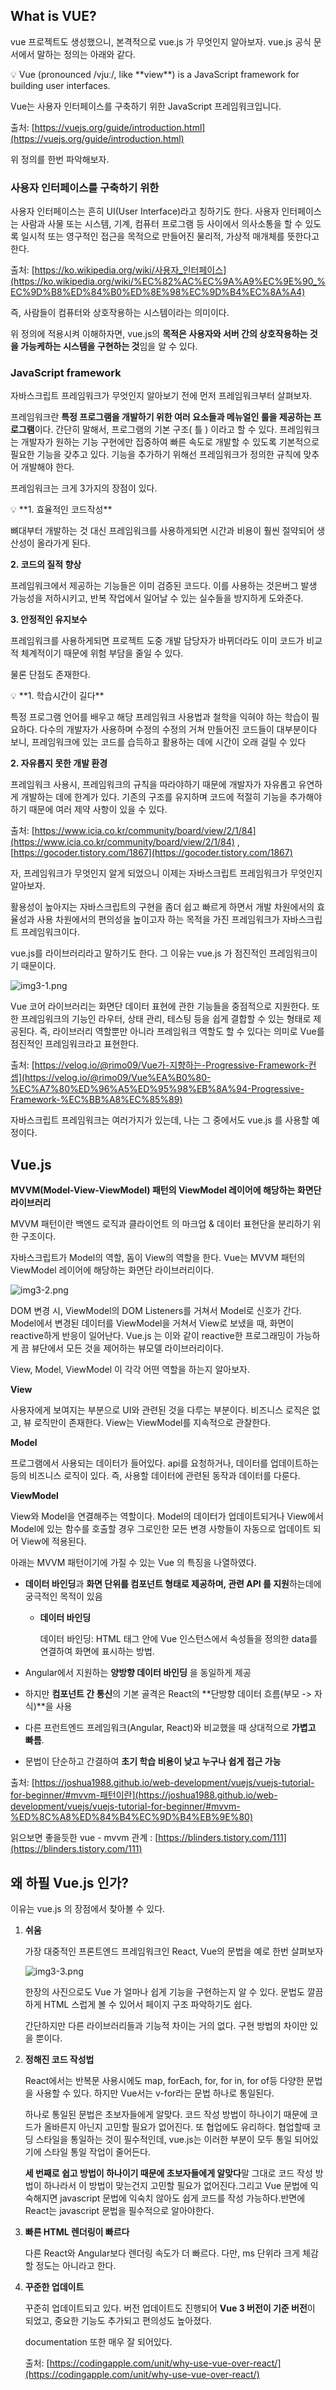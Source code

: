 ## What is VUE?

vue 프로젝트도 생성했으니, 본격적으로 vue.js 가 무엇인지 알아보자. vue.js 공식 문서에서 말하는 정의는 아래와 같다. 

<aside>
💡 Vue (pronounced /vjuː/, like **view**) is a JavaScript framework for building user interfaces.

Vue는 사용자 인터페이스를 구축하기 위한 JavaScript 프레임워크입니다.

출처: [https://vuejs.org/guide/introduction.html](https://vuejs.org/guide/introduction.html)

</aside>

위 정의를 한번 파악해보자. 

### 사용자 인터페이스를 구축하기 위한

사용자 인터페이스는 흔히 UI(User Interface)라고 칭하기도 한다. 사용자 인터페이스는 사람과 사물 또는 시스템, 기계, 컴퓨터 프로그램 등 사이에서 의사소통을 할 수 있도록 일시적 또는 영구적인 접근을 목적으로 만들어진 물리적, 가상적 매개체를 뜻한다고 한다. 

출처: [https://ko.wikipedia.org/wiki/사용자_인터페이스](https://ko.wikipedia.org/wiki/%EC%82%AC%EC%9A%A9%EC%9E%90_%EC%9D%B8%ED%84%B0%ED%8E%98%EC%9D%B4%EC%8A%A4)

즉, 사람들이 컴퓨터와 상호작용하는 시스템이라는 의미이다. 

위 정의에 적용시켜 이해하자면, vue.js의 **목적은 사용자와 서버 간의 상호작용하는 것을 가능케하는 시스템을 구현하는 것**임을 알 수 있다. 

### JavaScript framework

자바스크립트 프레임워크가 무엇인지 알아보기 전에 먼저 프레임워크부터 살펴보자. 

프레임워크란 **특정 프로그램을 개발하기 위한 여러 요소들과 메뉴얼인 룰을 제공하는 프로그램**이다. 간단히 말해서, 프로그램의 기본 구조( 틀 ) 이라고 할 수 있다. 프레임워크는 개발자가 원하는 기능 구현에만 집중하여 빠른 속도로 개발할 수 있도록 기본적으로 필요한 기능을 갖추고 있다. 기능을 추가하기 위해선 프레임워크가 정의한 규칙에 맞추어 개발해야 한다. 

프레임워크는 크게 3가지의 장점이 있다. 

<aside>
💡 **1. 효율적인 코드작성**

뼈대부터 개발하는 것 대신 프레임워크를 사용하게되면 시간과 비용이 훨씬 절약되어 생산성이 올라가게 된다.

**2. 코드의 질적 향상**

프레임워크에서 제공하는 기능들은 이미 검증된 코드다. 이를 사용하는 것은버그 발생 가능성을 저하시키고, 반복 작업에서 일어날 수 있는 실수들을 방지하게 도와준다.

**3. 안정적인 유지보수**

프레임워크를 사용하게되면 프로젝트 도중 개발 담당자가 바뀌더라도 이미 코드가 비교적 체계적이기 때문에 위험 부담을 줄일 수 있다. 

</aside>

물론 단점도 존재한다. 

<aside>
💡 **1. 학습시간이 길다**

특정 프로그램 언어를 배우고 해당 프레임워크 사용법과 철학을 익혀야 하는 학습이 필요하다. 다수의 개발자가 사용하며 수정의 수정의 거쳐 만들어진 코드들이 대부분이다 보니, 프레임워크에 있는 코드를 습득하고 활용하는 데에 시간이 오래 걸릴 수 있다

**2. 자유롭지 못한 개발 환경**

프레임워크 사용시, 프레임워크의 규칙을 따라야하기 때문에 개발자가 자유롭고 유연하게 개발하는 데에 한계가 있다. 기존의 구조를 유지하며 코드에 적절히 기능을 추가해야하기 때문에 여러 제약 사항이 있을 수 있다. 

</aside>

출처: [https://www.icia.co.kr/community/board/view/2/1/84](https://www.icia.co.kr/community/board/view/2/1/84) , [https://gocoder.tistory.com/1867](https://gocoder.tistory.com/1867)

자, 프레임워크가 무엇인지 알게 되었으니 이제는 자바스크립트 프레임워크가 무엇인지 알아보자. 

활용성이 높아지는 자바스크립트의 구현을 좀더 쉽고 빠르게 하면서 개발 차원에서의 효율성과 사용 차원에서의 편의성을 높이고자 하는 목적을 가진 프레임워크가 자바스크립트 프레임워크이다.

vue.js를 라이브러리라고 말하기도 한다. 그 이유는 vue.js 가 점진적인 프레임워크이기 때문이다. 

![img3-1.png](img/img3-1.png)

Vue 코어 라이브러리는 화면단 데이터 표현에 관한 기능들을 중점적으로 지원한다. 또한 프레임워크의 기능인 라우터, 상태 관리, 테스팅 등을 쉽게 결합할 수 있는 형태로 제공된다. 즉, 라이브러리 역할뿐만 아니라 프레임워크 역할도 할 수 있다는 의미로 Vue를 점진적인 프레임워크라고 표현한다.

출처: [https://velog.io/@rimo09/Vue가-지향하는-Progressive-Framework-컨셉](https://velog.io/@rimo09/Vue%EA%B0%80-%EC%A7%80%ED%96%A5%ED%95%98%EB%8A%94-Progressive-Framework-%EC%BB%A8%EC%85%89)

자바스크립트 프레임워크는 여러가지가 있는데, 나는 그 중에서도 vue.js 를 사용할 예정이다. 

## Vue.js

**MVVM(Model-View-ViewModel) 패턴의 ViewModel 레이어에 해당하는 화면단 라이브러리**

MVVM 패턴이란 백엔드 로직과 클라이언트 의 마크업 & 데이터 표현단을 분리하기 위한 구조이다. 

자바스크립트가 Model의 역할, 돔이 View의 역할을 한다. Vue는 MVVM 패턴의 ViewModel 레이어에 해당하는 화면단 라이브러리이다. 

![img3-2.png](img/img3-2.png)

DOM 변경 시, ViewModel의 DOM Listeners를 거쳐서 Model로 신호가 간다. Model에서 변경된 데이터를 ViewModel을 거쳐서 View로 보냈을 때, 화면이 reactive하게 반응이 일어난다. Vue.js 는 이와 같이 reactive한 프로그래밍이 가능하게 끔 뷰단에서 모든 것을 제어하는 뷰모델 라이브러리이다.

View, Model, ViewModel 이 각각 어떤 역할을 하는지 알아보자.

**View**

사용자에게 보여지는 부분으로 UI와 관련된 것을 다루는 부분이다. 비즈니스 로직은 없고, 뷰 로직만이 존재한다. View는 ViewModel를 지속적으로 관찰한다.

**Model**

프로그램에서 사용되는 데이터가 들어있다. api를 요청하거나, 데이터를 업데이트하는 등의 비즈니스 로직이 있다. 즉, 사용할 데이터에 관련된 동작과 데이터를 다룬다.

**ViewModel**

View와 Model을 연결해주는 역할이다. Model의 데이터가 업데이트되거나 View에서 Model에 있는 함수를 호출할 경우 그로인한 모든 변경 사항들이 자동으로 업데이트 되어 View에 적용된다.

아래는  MVVM 패턴이기에 가질 수 있는 Vue 의 특징을 나열하였다.

- **데이터 바인딩**과 **화면 단위를 컴포넌트 형태로 제공하며, 관련 API 를 지원**하는데에 궁극적인 목적이 있음
   - **데이터 바인딩**

     데이터 바인딩: HTML 태그 안에 Vue 인스턴스에서 속성들을 정의한 data를 연결하여 화면에 표시하는 방법.

- Angular에서 지원하는 **양방향 데이터 바인딩** 을 동일하게 제공
- 하지만 **컴포넌트 간 통신**의 기본 골격은 React의 **단방향 데이터 흐름(부모 -> 자식)**을 사용
- 다른 프런트엔드 프레임워크(Angular, React)와 비교했을 때 상대적으로 **가볍고 빠름**.
- 문법이 단순하고 간결하여 **초기 학습 비용이 낮고 누구나 쉽게 접근 가능**

출처: [https://joshua1988.github.io/web-development/vuejs/vuejs-tutorial-for-beginner/#mvvm-패턴이란](https://joshua1988.github.io/web-development/vuejs/vuejs-tutorial-for-beginner/#mvvm-%ED%8C%A8%ED%84%B4%EC%9D%B4%EB%9E%80)

읽으보면 좋을듯한 vue - mvvm 관계 : [https://blinders.tistory.com/111](https://blinders.tistory.com/111)

## 왜 하필 Vue.js 인가?

이유는 vue.js 의 장점에서 찾아볼 수 있다. 

1. **쉬움** 
    
    가장 대중적인 프론트엔드 프레임워크인 React, Vue의 문법을 예로 한번 살펴보자
    
    ![img3-3.png](img/img3-3.png)
    
    한장의 사진으로도 Vue 가 얼마나 쉽게 기능을 구현하는지 알 수 있다. 문법도 깔끔하게 HTML 스럽게 볼 수 있어서 페이지 구조 파악하기도 쉽다.
    
    간단하지만 다른 라이브러리들과 기능적 차이는 거의 없다. 구현 방법의 차이만 있을 뿐이다. 
    
2. **정해진 코드 작성법**
    
    React에서는 반복문 사용시에도 map, forEach, for, for in, for of등 다양한 문법을 사용할 수 있다. 하지만 Vue서는 v-for라는 문법 하나로 통일된다.
    
    하나로 통일된 문법은 초보자들에게 알맞다. 코드 작성 방법이 하나이기 때문에 코드가 올바른지 아닌지 고민할 필요가 없어진다. 또 협업에도 유리하다. 협업할때  코딩 스타일을 통일하는 것이 필수적인데, vue.js는 이러한 부분이 모두 통일 되어있기에 스타일 통일 작업이 줄어든다.
    
    **세 번째로 쉽고 방법이 하나이기 때문에 초보자들에게 알맞다**말 그대로 코드 작성 방법이 하나라서 이 방법이 맞는건지 고민할 필요가 없어진다.그리고 Vue 문법에 익숙해지면 javascript 문법에 익숙치 않아도 쉽게 코드를 작성 가능하다.반면에 React는 javascript 문법을 필수적으로 알아야한다.
    
3. **빠른 HTML 렌더링이 빠르다**
    
    다른 React와 Angular보다 렌더링 속도가 더 빠르다. 다만, ms 단위라 크게 체감할 정도는 아니라고 한다.
    

1. **꾸준한 업데이트**
    
    꾸준히 업데이트되고 있다. 버전 업데이트도 진행되어 **Vue 3 버전이 기준 버전**이 되었고, 중요한 기능도 추가되고 편의성도 높아졌다.
    
    documentation 또한 매우 잘 되어있다.
    
    출처: [https://codingapple.com/unit/why-use-vue-over-react/](https://codingapple.com/unit/why-use-vue-over-react/)
    

##

